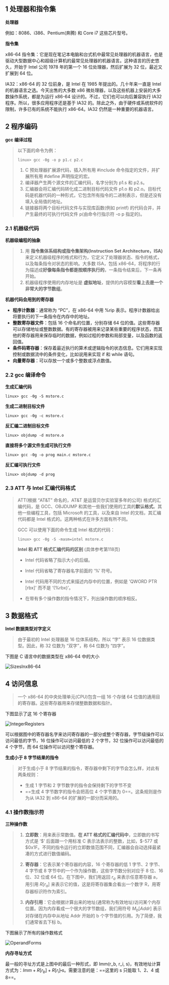 ## 1 处理器和指令集

**处理器**

例如：8086、i386、Pentium(奔腾) 和 Core i7 这些芯片型号。

**指令集**

x86-64 指令集：它是现在笔记本电脑和台式机中最常见处理器的机器语言，也是驱动大型数据中心和超级计算机的最常见处理器的机器语言。这种语言的历史悠久，开始于 Intel 公司 1978 年的第一个 16 位处理器，然后扩展为 32 位，最近又扩展到 64 位。

IA32：x86-64 的 32 位前身，是 Intel 在 1985 年提出的。几十年来一直是 Intel 的机器语言之选。今天出售的大多数 x86 微处理器，以及这些机器上安装的大多数操作系统，都是为运行 x86-64 设计的。不过，它们也可以向后兼容执行 IA32 程序。所以，很多应用程序还是基于 IA32 的。除此之外，由于硬件或系统软件的限制，许多已有的系统不能执行 x86-64。IA32 仍然是一种重要的机器语言。



## 2 程序编码

**gcc 编译过程**

> 以下面的命令为例：
>
> `linux> gcc -0g -o p p1.c p2.c`
>
> 1. C 预处理器扩展源代码，插入所有用 #include 命令指定的文件，并扩展所有用 #define 声明指定的宏。
> 2. 编译器产生两个源文件的汇编代码，名字分别为 p1.s 和 p2.s。
> 3. 汇编器会将汇编代码转化成二进制目标代码文件 p1.o 和 p2.o。目标代码是机器代码的一种形式，它包含所有指令的二进制表示，但是还没有填入全局值的地址。
> 4. 链接器将两个目标代码文件与实现库函数(例如 printf) 的代码合并，并产生最终的可执行代码文件 p(由命令行指示符 -o p 指定的)。

### 2.1 机器级代码

**机器级编程的抽象**

> 1. 用 **指令集体系结构或指令集架构(Instruction Set Architecture，ISA)** 来定义机器级程序的格式和行为，它定义了处理器状态、指令的格式，以及每条指令对状态的影响。大多数 ISA，包括 x86-64，将程序的行为描述成**好像每条指令都是按顺序执行的**，一条指令结束后，下一条再开始。
> 2. 机器级程序使用的内存地址是 **虚拟地址**，提供的内容模型**看上去是一个非常大的字节数组**。

**机器代码会用到的寄存器**

- **程序计数器**：通常称为 “PC”，在 x86-64 中用 %rip 表示。程序计数器给出将要执行的下一条指令在内存中的地址。
- **整数寄存器文件**：包括 16 个命名的位置，分别存储 64 位的值。这些寄存器可以存储地址或整数数据。有的寄存器被用来记录某些重要的程序状态，而其他的寄存器用来保存临时的数据，例如过程的参数和局部变量，以及函数的返回值。
- **条件码寄存器**：保存着最近执行的算术或逻辑指令的状态信息。它们用来实现控制或数据流中的条件变化，比如说用来实现 if 和 while 语句。
- **向量寄存器**：可以存放一个或多个整数或浮点数值。

### 2.2 gcc 编译命令

**生成汇编代码**

`linux> gcc -0g -S mstore.c`

**生成二进制目标文件**

`linux> gcc -0g -c mstore.c`

**反汇编二进制目标文件**

`linux> objdump -d mstore.o`

**直接将多个源文件生成可执行文件**

`linux> gcc -0g -o prog main.c mstore.c`

**反汇编可执行文件**

`linux> objdump -d prog`

### 2.3 ATT 与 Intel 汇编代码格式

> ATT(根据 “AT&T” 命名的，AT&T 是运营贝尔实验室多年的公司) 格式的汇编代码，是 GCC、OBJDUMP 和其他一些我们使用的工具的**默认格式**。其他一些编程工具，包括 Microsoft 的工具，以及来自 Intel 的文档，其汇编代码都是 Intel 格式的。这两种格式在许多方面有所不同。
>
> GCC 可以使用下面的命令生成 Intel 格式的代码：
>
> `linux> gcc -0g -S -masm=intel mstore.c`
>
> **Intel 和 ATT 格式汇编代码的区别** (具体参考第118页)
>
> - Intel 代码省略了指示大小的后缀。
> - Intel 代码省略了寄存器名字前面的 ‘%’ 符号。
>
> - Intel 代码用不同的方式来描述内存中的位置，例如是 ’QWORD PTR [rbx]' 而不是 ‘(%rbx)’。
> - 在带有多个操作数的指令情况下，列出操作数的顺序相反。

## 3 数据格式

**Intel 数据类型对字定义**

> 由于最初的 Intel 处理器是 16 位体系结构，所以 “字” 表示 16 位数据类型。因此，称 32 位数为 “双字”，称 64 位数为 “四字”。

下图是 C 语言中的数据类型在 x86-64 中的大小

![SizesInx86-64](../static/image/SizesInx86-64.png)

## 4 访问信息

> 一个 x86-64 的中央处理单元(CPU)包含一组 16 个存储 64 位值的通用目的寄存器。这些寄存器用来存储整数数据和指针。

下图显示了这 16 个寄存器

![IntegerRegisters](../static/image/IntegerRegisters.png)

可以根据图中的寄存器名字来访问寄存器的一部分或整个寄存器，字节级操作可以访问最低的字节，16 位操作可以访问最低的 2 个字节，32 位操作可以访问最低的 4 个字节，而 64 位操作可以访问整个寄存器。

**生成小于 8 字节结果的指令**

> 对于生成小于 8 字节结果的指令，寄存器中剩下的字节会怎么样，对此有两条规则：
>
> - 生成 1 字节和 2 字节数字的指令会保持剩下的字节不变
> - ==生成 4 字节数字的指令会把高位 4 个字节置为 0==。这条规则是作为从 IA32 到 x86-64 的扩展的一部分而采用的。

### 4.1 操作数指示符

**三种操作数**

> 1. **立即数**：用来表示常数值。**在 ATT 格式的汇编代码中**，立即数的书写方式是 ‘\$’ 后面跟一个用标准 C 表示法表示的整数，比如，\$-577 或 \$0x1F。不同的指令运行的立即数值范围不同，汇编器会自动选择最紧凑的方式进行数值编码。
>
> 2. **寄存器**：它表示某个寄存器的内容，16 个寄存器的低 1 字节、2 字节、4 字节或 8 字节中的一个作为操作数，这些字节数分别对应于 8 位、16 位、32 位或 64 位。在下图中，我们用返回 $r_a$ 来表示任意寄存器 a，用引用 $R[r_a]$ 来表示它的值，这是将寄存器集合看出一个数字 R，用寄存器标识符作为索引。
> 3. **内存引用**：它会根据计算出来的地址(通常称为有效地址)访问某个内存位置。因为内存看成一个很大的字节数组，我们用符号 $M_b[Addr]$ 表示对存储在内存中从地址 Addr 开始的 b 个字节值的引用。为了简便，我们通常省去下标 b。

下图展示了所有的操作数格式

![OperandForms](../static/image/OperandForms.png)

**内存寻址方式**

最一般的寻址方式是上图中的最后一种形式，即 Imm(r_b, r_i, s)，有效地址计算方式为：$Imm+R[r_b]+R[r_i] \centerdot s$。需要注意的是：==这里的 s 只能取 1、2、4 或 8==。

